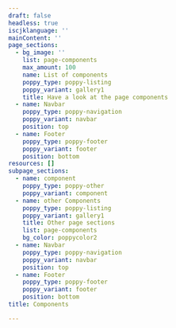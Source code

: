 ```yaml
---
draft: false
headless: true
iscjklanguage: ''
mainContent: ''
page_sections:
  - bg_image: ''
    list: page-components
    max_amount: 100
    name: List of components
    poppy_type: poppy-listing
    poppy_variant: gallery1
    title: Have a look at the page components
  - name: Navbar
    poppy_type: poppy-navigation
    poppy_variant: navbar
    position: top
  - name: Footer
    poppy_type: poppy-footer
    poppy_variant: footer
    position: bottom
resources: []
subpage_sections:
  - name: component
    poppy_type: poppy-other
    poppy_variant: component
  - name: other Components
    poppy_type: poppy-listing
    poppy_variant: gallery1
    title: Other page sections
    list: page-components
    bg_color: poppycolor2
  - name: Navbar
    poppy_type: poppy-navigation
    poppy_variant: navbar
    position: top
  - name: Footer
    poppy_type: poppy-footer
    poppy_variant: footer
    position: bottom
title: Components

---
```


